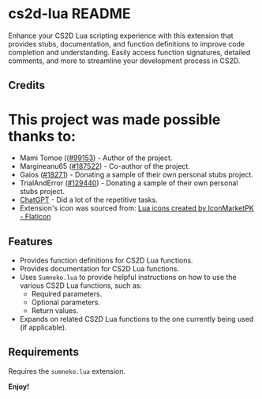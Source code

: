 # cs2d-lua README

Enhance your CS2D Lua scripting experience with this extension that provides stubs, documentation, and function definitions to improve code completion and understanding.
Easily access function signatures, detailed comments, and more to streamline your development process in CS2D.

## Credits

# This project was made possible thanks to:

-    Mami Tomoe (([#99153](https://www.unrealsoftware.de/profile.php?userid=99153)) - Author of the project.
-    Margineanu65 ([#187522](https://www.unrealsoftware.de/profile.php?userid=187522)) - Co-author of the project.
-    Gaios ([#18271](https://www.unrealsoftware.de/profile.php?userid=18271)) - Donating a sample of their own personal stubs project.
-    TrialAndError ([#129440](https://www.unrealsoftware.de/profile.php?userid=129440)) - Donating a sample of their own personal stubs project.
-    [ChatGPT](https://chatgpt.com/) - Did a lot of the repetitive tasks.
-    Extension's icon was sourced from: [Lua icons created by IconMarketPK - Flaticon](https://www.flaticon.com/free-icons/lua)

## Features

-    Provides function definitions for CS2D Lua functions.
-    Provides documentation for CS2D Lua functions.
-    Uses `Sumneko.lua` to provide helpful instructions on how to use the various CS2D Lua functions, such as:
     -    Required parameters.
     -    Optional parameters.
     -    Return values.
-    Expands on related CS2D Lua functions to the one currently being used (if applicable).

<!-- For example if there is an image subfolder under your extension project workspace:

\!\[feature X\]\(images/feature-x.png\) -->

## Requirements

Requires the `sumneko.lua` extension.

<!-- ## Extension Settings

Include if your extension adds any VS Code settings through the `contributes.configuration` extension point.

For example:

This extension contributes the following settings:

-    `myExtension.enable`: Enable/disable this extension.
-    `myExtension.thing`: Set to `blah` to do something.
 -->

**Enjoy!**
